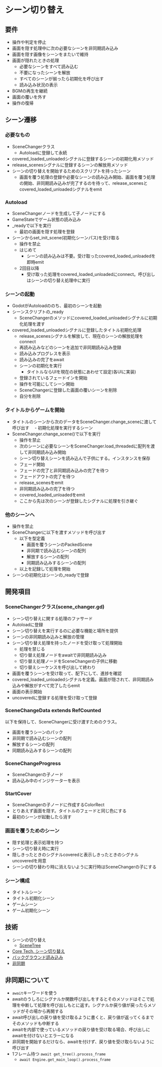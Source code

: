 # シーン切り替え

## 要件
- 操作や判定を停止
- 画面を隠す処理中に次の必要なシーンを非同期読み込み
- 画面を隠す画像をシーンをまたいで維持
- 画面が隠れたときの処理
  - 必要なシーンをすべて読み込む
  - 不要になったシーンを解放
  - すべてのシーンが揃ったら初期化を呼び出す
  - 読み込み状況の表示
- BGMの再生を継続
- 画面の覆いを外す
- 操作の復帰

## シーン遷移

### 必要なもの
- SceneChangerクラス
  - Autoloadに登録して永続
- covered_loaded_unloadedシグナルに登録するシーンの初期化用メソッド
- release_scenesシグナルに登録するシーンの解放用メソッド
- シーンの切り替えを開始するためのスクリプトを持ったシーン
  - 画面を覆う処理の登録や必要なシーンの読み込み開始、画面を覆う処理の開始、非同期読み込みが完了するのを待って、release_scenesとcovered_loaded_unloadedシグナルをemit

### Autoload
- SceneChangerノードを生成して子ノードにする
- GameStateでゲーム状態の読み込み
- _readyで以下を実行
  - 最初の画面を隠す処理を登録
- シーンからset_init_scene(初期化シーンパス)を受け取る
  - 操作を禁止
  - はじめて
	- シーンの読み込みは不要。受け取ったcovered_loaded_unloadedを即時emit
  - 2回目以降
	- 受け取った処理をcovered_loaded_unloadedにconnect。呼び出しはシーンの切り替え処理中に実行

### シーンの起動
- GodotがAutoloadののち、最初のシーンを起動
- シーンスクリプトの_ready
  - SceneChangerのメソッドにcovered_loaded_unloadedシグナルに初期化処理を渡す
- covered_loaded_unloadedシグナルに登録したタイトル初期化処理
  - release_scenesシグナルを解放して、現在のシーンの解放処理をconnect
  - 再読み込みなどのシーンを追加で非同期読み込み登録
  - 読み込みプログレスを表示
  - 読み込みの完了をawait
  - シーンの初期化を実行
    - タイトルならUIを現在の状態にあわせて設定(各UIに実装)
  - 登録されているフェードインを開始
  - 操作を可能にしてシーン開始
  - SceneChangerに登録した画面の覆いシーンを削除
  - 自分を削除

### タイトルからゲームを開始
- タイトルのシーンから次のデータをSceneChanger.change_sceneに渡して呼び出す
　- 初期化処理を実行するシーン
- SceneChanger.change_scene()で以下を実行
  - 操作を禁止
  - 次のシーンに必要なシーンをSceneChanger.load_threadedに配列を渡して非同期読み込み開始
  - シーン切り替えシーンを読み込んで子供にする。インスタンスを保存
  - フェード開始
  - フェードの完了と非同期読み込みの完了を待つ
  - フェードアウトの完了を待つ
  - release_scenesをemit
  - 非同期読み込みの完了を待つ
  - covered_loaded_unloadedをemit
  - ここから先は次のシーンが登録したシグナルに処理を引き継ぐ


### 他のシーンへ
- 操作を禁止
- SceneChangerに以下を渡すメソッドを呼び出す
  - 以下を型定義
    - 画面を覆うシーンのPackedScene
    - 非同期で読み込むシーンの配列
    - 解放するシーンの配列
    - 同期読み込みするシーンの配列
  - 以上を記録して処理を開始
- シーンの初期化はシーンの_readyで登録

## 開発項目

### SceneChangerクラス(scene_changer.gd)
- シーン切り替えに関する処理のファサード
- Autoloadに登録
- シーン切り替えを実行するのに必要な機能と場所を提供
- シーンの非同期読み込みと解放の管理
- シーン切り替え処理を持ったノードを受け取って処理開始
  - 処理を禁じる
  - 切り替え処理ノードをawaitで非同期読み込み
  - 切り替え処理ノードをSceneChangerの子供に移動
  - 切り替えシーケンスを呼び出して終わり
- 画面を覆うシーンを受け取って、配下にして、進捗を確認
- covered_loaded_unloadedシグナルを定義。画面が隠されて、非同期読み込みや解放がすべて完了したらemit
- 画面の表示開始
- uncoveredに登録する処理を受け取って登録

### SceneChangeData extends RefCounted

以下を保持して、SceneChangerに受け渡すためのクラス。

- 画面を覆うシーンのパック
- 非同期で読み込むシーンの配列
- 解放するシーンの配列
- 同期読み込みするシーンの配列


### SceneChangeProgress
- SceneChangerの子ノード
- 読み込み中のインジケーターを表示

### StartCover
- SceneChangerの子ノードに作成するColorRect
- とりあえず画面を隠す。タイトルのフェードと同じ色にする
- 最初のシーンが起動したら消す

### 画面を覆うためのシーン
- 隠す処理と表示処理を持つ
- シーン切り替え時に実行
- 隠しきったときのシグナルcoveredと表示しきったときのシグナルuncoveredを用意
- シーンの切り替わり時に消えないように実行時はSceneChangerの子にする

### シーン構成
- タイトルシーン
- タイトル初期化シーン
- ゲームシーン
- ゲーム初期化シーン

## 技術
- シーンの切り替え
  - [SceneTree](https://docs.godotengine.org/ja/4.x/classes/class_scenetree.html#class-scenetree-method-change-scene-to-packed)
- [Core Tech. シーン切り替え](https://docs.godotengine.org/en/stable/tutorials/scripting/change_scenes_manually.html)
- [バックグラウンド読み込み](https://docs.godotengine.org/ja/4.x/tutorials/io/background_loading.html)
- [非同期](https://docs.godotengine.org/en/stable/tutorials/scripting/gdscript/gdscript_basics.html#awaiting-for-signals-or-coroutines)

## 非同期について
- `await`キーワードを使う
- awaitのうしろにシグナルか関数呼び出しをするとそのメソッドはそこで処理を中断して処理を呼び出しもとに返す。シグナルか戻り値が戻ったらメソッドがその場から再開する
- await呼び出しの戻り値を受け取るように書くと、戻り値が返ってくるまでそのメソッドも中断する
- awaitを内部で使っているメソッドの戻り値を受け取る場合、呼び出しにawaitを付けないとエラーになる
- 非同期を開始するだけなら、awaitを付けず、戻り値を受け取らないように呼び出す
- 1フレーム待つ `await get_tree().process_frame`
  - `await Engine.get_main_loop().process_frame`

